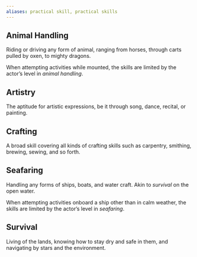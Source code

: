 ```yaml
---
aliases: practical skill, practical skills
---
```

   
## Animal Handling   
Riding or driving any form of animal, ranging from horses, through carts pulled by oxen, to mighty dragons.   
   
When attempting activities while mounted, the skills are limited by the actor’s level in _animal handling_.   
   
## Artistry   
The aptitude for artistic expressions, be it through song, dance, recital, or painting.   
   
## Crafting   
A broad skill covering all kinds of crafting skills such as carpentry, smithing, brewing, sewing, and so forth.   
   
## Seafaring   
Handling any forms of ships, boats, and water craft. Akin to _survival_ on the open water.   
   
When attempting activities onboard a ship other than in calm weather, the skills are limited by the actor’s level in _seafaring_.   
   
## Survival   
Living of the lands, knowing how to stay dry and safe in them, and navigating by stars and the environment.